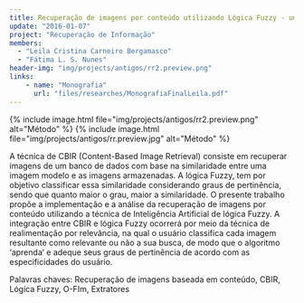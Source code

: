 ```yaml
---
title: Recuperação de imagens por conteúdo utilizando Lógica Fuzzy - um estudo de caso sobre imagens faciais
update: "2016-01-07"
project: "Recuperação de Informação"
members:
  - "Leila Cristina Carneiro Bergamasco"
  - "Fátima L. S. Nunes"
header-img: "img/projects/antigos/rr2.preview.png"
links:
    - name: "Monografia"
      url: "files/researches/MonografiaFinalLeila.pdf"
---
```


{% include image.html file="img/projects/antigos/rr2.preview.png" alt="Método" %}
{% include image.html file="img/projects/antigos/rr.preview.jpg" alt="Método" %}

A técnica de CBIR (Content-Based Image Retrieval) consiste em recuperar imagens de um banco de dados com base na similaridade entre uma imagem modelo e as imagens armazenadas. A lógica Fuzzy, tem por objetivo classificar essa similaridade considerando graus de pertinência, sendo que quanto maior o grau, maior a similaridade. O presente trabalho propõe a implementação e a análise da recuperação de imagens por conteúdo utilizando a técnica de Inteligência Artificial de lógica Fuzzy. A integração entre CBIR e lógica Fuzzy ocorrerá por meio da técnica de realimentação por relevância, na qual o usuário classifica cada imagem resultante como relevante ou não a sua busca, de modo que o algoritmo ‘aprenda’ e adeque seus graus de pertinência de acordo com as especificidades do usuário.

Palavras chaves: Recuperação de imagens baseada em conteúdo, CBIR, Lógica Fuzzy, O-FIm, Extratores


